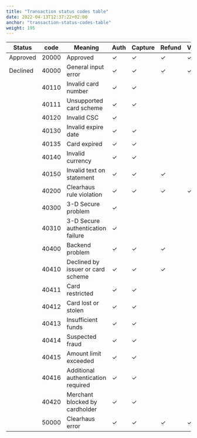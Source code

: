 ```yaml
---
title: "Transaction status codes table"
date: 2022-04-13T12:37:22+02:00
anchor: "transaction-status-codes-table"
weight: 195
---
```

| Status   | code  | Meaning                            | Auth | Capture | Refund | Void | Credit |
| -------- | ----- | ---------------------------------- | ---- | ------- | ------ | ---- | ------ |
| Approved | 20000 | Approved                           | ✓    | ✓       | ✓      | ✓    | ✓      |
| Declined | 40000 | General input error                | ✓    | ✓       | ✓      | ✓    | ✓      |
|          | 40110 | Invalid card number                | ✓    | ✓       |        |      |        |
|          | 40111 | Unsupported card scheme            | ✓    | ✓       |        |      |        |
|          | 40120 | Invalid CSC                        | ✓    |         |        |      |        |
|          | 40130 | Invalid expire date                | ✓    | ✓       |        |      |        |
|          | 40135 | Card expired                       | ✓    | ✓       |        |      |        |
|          | 40140 | Invalid currency                   | ✓    | ✓       |        |      |        |
|          | 40150 | Invalid text on statement          | ✓    | ✓       | ✓      |      | ✓      |
|          | 40200 | Clearhaus rule violation           | ✓    | ✓       | ✓      | ✓    | ✓      |
|          | 40300 | 3-D Secure problem                 | ✓    |         |        |      |        |
|          | 40310 | 3-D Secure authentication failure  | ✓    |         |        |      |        |
|          | 40400 | Backend problem                    | ✓    | ✓       | ✓      |      |        |
|          | 40410 | Declined by issuer or card scheme  | ✓    | ✓       | ✓      |      |        |
|          | 40411 | Card restricted                    | ✓    | ✓       |        |      |        |
|          | 40412 | Card lost or stolen                | ✓    | ✓       |        |      |        |
|          | 40413 | Insufficient funds                 | ✓    | ✓       |        |      |        |
|          | 40414 | Suspected fraud                    | ✓    | ✓       |        |      |        |
|          | 40415 | Amount limit exceeded              | ✓    | ✓       |        |      |        |
|          | 40416 | Additional authentication required | ✓    | ✓       |        |      |        |
|          | 40420 | Merchant blocked by cardholder     | ✓    | ✓       |        |      |        |
|          | 50000 | Clearhaus error                    | ✓    | ✓       | ✓      | ✓    | ✓      |

